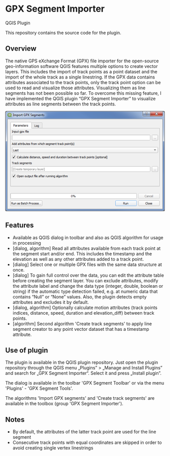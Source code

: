 # GPX Segment Importer
QGIS Plugin

This repository contains the source code for the plugin.

## Overview

The native GPS eXchange Format (GPX) file importer for the open-source geo-information software QGIS features multiple options to create vector layers. This includes the import of track points as a point dataset and the import of the whole track as a single linestring. If the GPX data contains attributes associated to the track points, only the track point option can be used to read and visualize those attributes. Visualizing them as line segments has not been possible so far. To overcome this missing feature, I have implemented the QGIS plugin “GPX Segment Importer” to visualize attributes as line segments between the track points.

![screenshot](img/screenshot.png)

## Features

* Available as QGIS dialog in toolbar and also as QGIS algorithm for usage in processing
* [dialog, algorithm] Read all attributes available from each track point at the segment start and/or end. This includes the timestamp and the elevation as well as any other attributes added to a track point.
* [dialog] Select one or multiple GPX files with the same data structure at once.
* [dialog] To gain full control over the data, you can edit the attribute table before creating the segment layer. You can exclude attributes, modify the attribute label and change the data type (integer, double, boolean or string) if the automatic type detection failed, e.g. at numeric data that contains “Null” or “None” values. Also, the plugin detects empty attributes and excludes it by default.
* [dialog, algorithm] Optionally calculate motion attributes (track points indices, distance, speed, duration and elevation_diff) between track points.
* [algorithm] Second algorithm 'Create track segments' to apply line segment creator to any point vector dataset that has a timestamp attribute.

## Use of plugin

The plugin is available in the QGIS plugin repository. Just open the plugin repository through the QGIS menu „Plugins” > „Manage and Install Plugins” and search for „GPX Segment Importer“. Select it and press „Install plugin”.

The dialog is available in the toolbar 'GPX Segment Toolbar' or via the menu 'Plugins' - 'GPX Segment Tools'.

The algorithms 'Import GPX segments' and 'Create track segments' are available in the toolbox (group 'GPX Segment Importer').

## Notes
* By default, the attributes of the latter track point are used for the line segment
* Consecutive track points with equal coordinates are skipped in order to avoid creating single vertex linestrings
